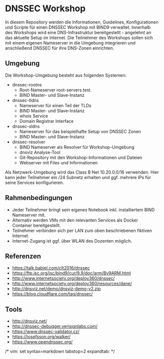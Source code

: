 # DNSSEC Workshop
In diesem Repository werden die Informationen, Guidelines, Konfigurationen und Scripte für einen DNSSEC Workshop mit BIND9 verwaltet.
Innerhalb des Workshops wird eine DNS-Infrastruktur bereitgestellt - angelehnt an das aktuelle Setup im Internet.
Die Teilnehmer des Workshops sollen sich mit einem eigenen Nameserver in die Umgebung integrieren und anschließend DNSSEC für ihre DNS-Zonen einrichten.

## Umgebung
Die Workshop-Umgebung besteht aus folgenden Systemen:
* dnssec-rootns
  * Root-Nameserver root-servers.test.
  * BIND Master- und Slave-Instanz
* dnssec-tldns
  * Nameserver für einen Teil der TLDs
  * BIND Master- und Slave-Instanz
  * whois Service
  * Domain Registrar Interface
* dnssec-sldns
  * Nameserver für das beispielhafte Setup von DNSSEC Zonen
  * BIND Master- und Slave-Instanz
* dnssec-resolver
  * BIND Nameserver als Resolver für Workshop-Umgebung
  * dnsviz Analyse-Tool
  * Git-Repository mit den Workshop-Informationen und Dateien
  * Webserver mit Files und Informationen

Als Netzwerk-Umgebung wird das Class B Net 10.20.0.0/16 verwenden.
Hier kann jeder Teilnehmer ein /24 Subnetz erhalten und ggf. mehrere IPs für seine Services konfigurieren.

## Rahmenbedingungen
* Jeder Teilnehmer bringt sein eigenes Notebook inkl. installiertem BIND Nameserver mit.
* Alternativ werden VMs mit den relevanten Services als Docker Container bereitgestellt.
* Teilnehmer verbinden sich per LAN zum oben beschriebenen fiktiven Internet.
* Internet-Zugang ist ggf. über WLAN des Dozenten möglich.

## Referenzen
* https://talk.babiel.com/clt2016/dnssec
* https://ftp.isc.org/isc/bind9/cur/9.9/doc/arm/Bv9ARM.html
* http://www.internetsociety.org/deploy360/dnssec/
* http://www.internetsociety.org/deploy360/resources/dane/
* http://dnsviz.net/demo/dnsviz-demo-v2.zip
* https://blog.cloudflare.com/tag/dnssec/

## Tools
* http://dnsviz.net/
* http://dnssec-debugger.verisignlabs.com/
* https://www.dnssec-validator.cz/
* https://josefsson.org/walker/
* https://www.opendnssec.org/



/* vim: set syntax=markdown tabstop=2 expandtab: */
